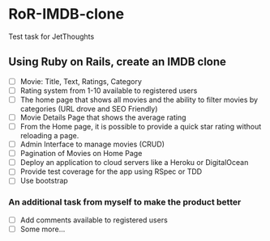 # RoR-IMDB-clone
Test task for JetThoughts

## Using Ruby on Rails, create an IMDB clone

- [ ] Movie: Title, Text, Ratings, Category
- [ ] Rating system from 1-10 available to registered users
- [ ] The home page that shows all movies and the ability to filter movies by categories (URL drove and SEO Friendly)
- [ ] Movie Details Page that shows the average rating
- [ ] From the Home page, it is possible to provide a quick star rating without reloading a page.
- [ ] Admin Interface to manage movies (CRUD)
- [ ] Pagination of Movies on Home Page
- [ ] Deploy an application to cloud servers like a Heroku or DigitalOcean
- [ ] Provide test coverage for the app using RSpec or TDD
- [ ] Use bootstrap

### An additional task from myself to make the product better
- [ ] Add comments available to registered users 
- [ ] Some more...
